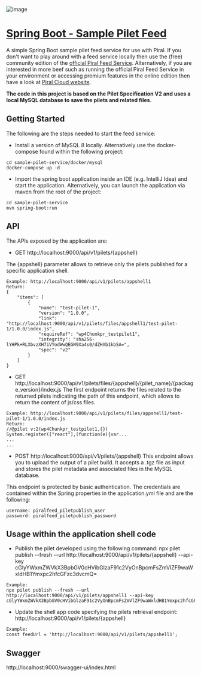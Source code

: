 ![image](https://user-images.githubusercontent.com/9162650/163873043-8f64b0b8-c783-4c8f-a39d-9cba417f07fe.png)

# [Spring Boot - Sample Pilet Feed](https://piral.io/)
A simple Spring Boot sample pilet feed service for use with Piral. If you don't want to play around with a feed service locally then use the (free) community edition of the [official Piral Feed Service](https://feed.piral.cloud/). Alternatively, if you are interested in more beef such as running the official Piral Feed Service in your environment or accessing premium features in the online edition then have a look at [Piral Cloud website](https://www.piral.cloud/).

**The code in this project is based on the Pilet Specification V2 and uses a local MySQL database to save the pilets and related files.**

## Getting Started
The following are the steps needed to start the feed service:

- Install a version of MySQL 8 locally. Alternatively use the docker-compose found within the following project:
```
cd sample-pilet-service/docker/mysql
docker-compose up -d
```
- Import the spring boot application inside an IDE (e.g. IntelliJ Idea) and start the application. Alternatively, you can launch the application via maven from the root of the project:
```
cd sample-pilet-service
mvn spring-boot:run
```

## API

The APIs exposed by the application are:
- GET http://localhost:9000/api/v1/pilets/{appshell}

The {appshell} parameter allows to retrieve only the pilets published for a specific application shell.
```
Example: http://localhost:9000/api/v1/pilets/appshell1
Return:
{
	"items": [
		{
			"name": "test-pilet-1",
			"version": "1.0.0",
			"link": "http://localhost:9000/api/v1/pilets/files/appshell1/test-pilet-1/1.0.0/index.js",
			"requireRef": "wp4Chunkpr_testpilet1",
			"integrity": "sha256-lYHPk+RLXbvzXH7iVYodWwQEGW9Xa4s0/dZHXb1kbSA=",
			"spec": "v2"
		}
	]
}
```

- GET http://localhost:9000/api/v1/pilets/files/{appshell}/{pilet_name}/{package_version}/index.js
The first endpoint returns the files related to the returned pilets indicating the path of this endpoint, which allows to return the content of js/css files.
```
Example: http://localhost:9000/api/v1/pilets/files/appshell1/test-pilet-1/1.0.0/index.js
Return: 
//@pilet v:2(wp4Chunkpr_testpilet1,{})
System.register(["react"],(function(e){var...
...
...
```

- POST http://localhost:9000/api/v1/pilets/{appshell}
This endpoint allows you to upload the output of a pilet build. It accepts a .tgz file as input and stores the pilet metadata and associated files in the MySQL database.

This endpoint is protected by basic authentication. The credentials are contained within the Spring properties in the application.yml file and are the following:
```
username: piralfeed_piletpublish_user
password: piralfeed_piletpublish_password
```

## Usage within the application shell code

- Publish the pilet developed using the following command: npx pilet publish --fresh --url http://localhost:9000/api/v1/pilets/{appshell} --api-key cGlyYWxmZWVkX3BpbGV0cHVibGlzaF91c2VyOnBpcmFsZmVlZF9waWxldHB1Ymxpc2hfcGFzc3dvcmQ=
```
Example: 
npx pilet publish --fresh --url http://localhost:9000/api/v1/pilets/appshell1 --api-key cGlyYWxmZWVkX3BpbGV0cHVibGlzaF91c2VyOnBpcmFsZmVlZF9waWxldHB1Ymxpc2hfcGFzc3dvcmQ=
```
- Update the shell app code specifying the pilets retrieval endpoint: http://localhost:9000/api/v1/pilets/{appshell}
```
Example: 
const feedUrl = 'http://localhost:9000/api/v1/pilets/appshell1';
```

## Swagger

http://localhost:9000/swagger-ui/index.html